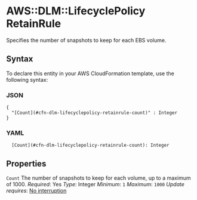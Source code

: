 # AWS::DLM::LifecyclePolicy RetainRule<a name="aws-properties-dlm-lifecyclepolicy-retainrule"></a>

Specifies the number of snapshots to keep for each EBS volume\.

## Syntax<a name="aws-properties-dlm-lifecyclepolicy-retainrule-syntax"></a>

To declare this entity in your AWS CloudFormation template, use the following syntax:

### JSON<a name="aws-properties-dlm-lifecyclepolicy-retainrule-syntax.json"></a>

```
{
  "[Count](#cfn-dlm-lifecyclepolicy-retainrule-count)" : Integer
}
```

### YAML<a name="aws-properties-dlm-lifecyclepolicy-retainrule-syntax.yaml"></a>

```
  [Count](#cfn-dlm-lifecyclepolicy-retainrule-count): Integer
```

## Properties<a name="aws-properties-dlm-lifecyclepolicy-retainrule-properties"></a>

`Count`  <a name="cfn-dlm-lifecyclepolicy-retainrule-count"></a>
The number of snapshots to keep for each volume, up to a maximum of 1000\.
*Required*: Yes
*Type*: Integer
*Minimum*: `1`
*Maximum*: `1000`
*Update requires*: [No interruption](https://docs.aws.amazon.com/AWSCloudFormation/latest/UserGuide/using-cfn-updating-stacks-update-behaviors.html#update-no-interrupt)
